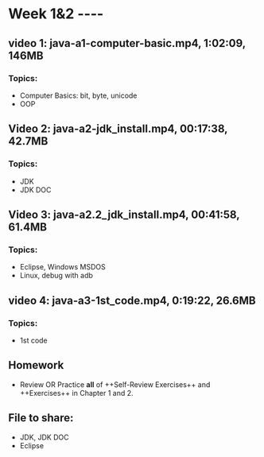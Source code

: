 # Week 1&2 ----
## video 1: java-a1-computer-basic.mp4, 1:02:09, 146MB
### Topics:
* Computer Basics: bit, byte, unicode
* OOP

## Video 2: java-a2-jdk_install.mp4, 00:17:38, 42.7MB
### Topics:
* JDK
* JDK DOC

## Video 3: java-a2.2_jdk_install.mp4, 00:41:58, 61.4MB
### Topics:
* Eclipse, Windows MSDOS
* Linux, debug with adb

## video 4: java-a3-1st_code.mp4, 0:19:22, 26.6MB
### Topics:
* 1st code

## Homework
* Review OR Practice **all** of ++Self-Review Exercises++ and ++Exercises++ in Chapter 1 and 2.

## File to share:
* JDK, JDK DOC
* Eclipse
